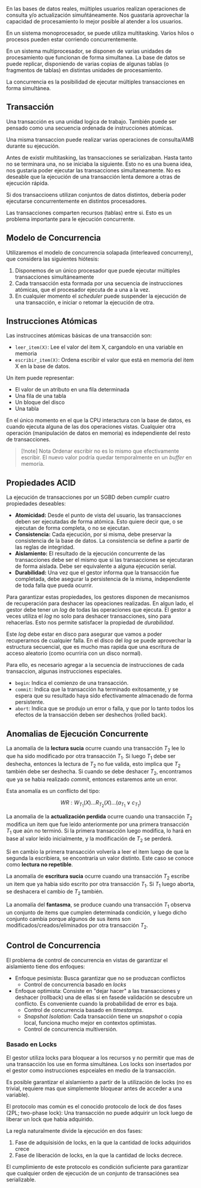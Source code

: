 En las bases de datos reales, múltiples usuarios realizan operaciones de consulta y/o actualización simuñtáneamente. Nos guastaria aprovechar la capacidad de procesamiento lo mejor posible al atender a los usuarios.

En un sistema monoprocesador, se puede utiliza multitasking. Varios hilos o procesos pueden estar corriendo concurrentemente.

En un sistema multiprocesador, se disponen de varias unidades de procesamiento que funcionan de forma simultanea. La base de datos se puede replicar, disponiendo de varias copias de algunas tablas (o fragmentos de tablas) en distintas unidades de procesamiento.

La concurrencia es la posibilidad de ejecutar múltiples transacciones en forma simultánea.

## Transacción

Una transacción es una unidad logica de trabajo. También puede ser pensado como una secuencia ordenada de instrucciones atómicas.

Una misma transaccion puede realizar varias operaciones de consulta/AMB durante su ejecución.

Antes de existir multitasking, las transacciones se serializaban. Hasta tanto no se terminara una, no se iniciaba la siguiente. Esto no es una buena idea, nos gustaria poder ejecutar las transacciones simultaneamente. No es deseable que la ejecución de una transacción lenta demore a otras de ejecución rápida.

Si dos transaccioens utilizan conjuntos de datos distintos, debería poder ejecutarse concurrentemente en distintos procesadores.

Las transacciones comparten recursos (tablas) entre si. Esto es un problema importante para le ejecución concurrente.

## Modelo de Concurrencia

Utilizaremos el modelo de concurrencia solapada (interleaved concurreny), que considera las siguientes hiótesis:

1. Disponemos de un único procesador que puede ejecutar múltiples transacciones simultáneamente
2. Cada transacción esta formada por una secuencia de instrucciones atómicas, que el procesador ejecuta de a una a la vez.
3. En cualquier momento el *scheduler* puede suspender la ejecución de una transacción, e iniciar o retomar la ejecución de otra.

## Instrucciones Atómicas

Las instruccines atómicas básicas de una transacción son:

- `leer_item(X)`: Lee el valor del item X, cargandolo en una variable en memoria
- `escribir_item(X)`: Ordena escribir el valor que está en memoria del item X en la base de datos.

Un item puede representar:

- El valor de un atributo en una fila determinada
- Una fila de una tabla
- Un bloque del disco
- Una tabla

En el único momento en el que la CPU interactura con la base de datos, es cuando ejecuta alguna de las dos operaciones vistas. Cualquier otra operación (manipulación de datos en memoria) es independiente del resto de transacciones.

> [!note] Nota
> Ordenar escribir no es lo mismo que efectivamente escribir. El nuevo valor podría quedar temporalmente en un *buffer* en memoría.

## Propiedades ACID

La ejecución de transacciones por un SGBD deben cumplir cuatro propiedades deseables:

- **Atomicidad:** Desde el punto de vista del usuario, las transacciones deben ser ejecutadas de forma atómica. Esto quiere decir que, o se ejecutan de forma completa, o no se ejecutan.
- **Consistencia:** Cada ejecución, por si misma, debe preservar la consistencia de la base de datos. La consistencia se define a partir de las reglas de integridad.
- **Aislamiento:** El resultado de la ejecución concurrente de las transacciones debe ser el mismo que si las transacciones se ejecutaran de forma aislada. Debe ser equivalente a alguna ejecución serial.
- **Durabilidad:** Una vez que el gestor informa que la transacción fue completada, debe asegurar la persistencia de la misma, independiente de toda falla que pueda ocurrir.

Para garantizar estas propiedades, los gestores disponen de mecanismos de recuperación para deshacer las opeaciones realizadas. En algun lado, el gestor debe tener un *log* de todas las operaciones que ejecuta. El gestor a veces utiliza el *log* no solo para deshacer transacciones, sino para rehacerlas. Esto nos permite satisfacer la propiedad de *durabilidad*.

Este *log* debe estar en disco para asegurar que vamos a poder recuperarnos de cualquier falla. En el disco del *log* se puede aprovechar la estructura secuencial, que es mucho mas rapida que una escritura de acceso aleatorio (como ocurriria con un disco normal).

Para ello, es necesario agregar a la secuencia de instrucciones de cada transaccion, algunas instrucciones especiales.

- `begin`: Indica el comienzo de una transacción.
- `commit`: Indica que la transacción ha terminado exitosamente, y se espera que su resultado haya sido efectivamente almacenado de forma persistente.
- `abort`: Indica que se produjo un error o falla, y que por lo tanto todos los efectos de la transacción deben ser deshechos (rolled back).

## Anomalias de Ejecución Concurrente

La anomalía de la **lectura sucia** ocurre cuando una transacción $T_2$ lee lo que ha sido modificado por otra transacción $T_1$. Si luego $T_1$ debe ser deshecha, entonces la lectura de $T_2$ no fue valida, esto implica que $T_2$ también debe ser deshecha. Si cuando se debe deshacer $T_2$, encontramos que ya se habia realizado *commit*, entonces estaremos ante un error.

Esta anomalía es un conflicto del tipo:

$$
WR: W_{T_1}(X)\dots R_{T_2}(X)\dots (a_{T_1} \lor c_{T_1})
$$

La anomalia de la **actualización perdida** ocurre cuando una transacción $T_2$ modifica un item que fue leído anteriormente por una primera transacción $T_1$ que aún no terminó. Si la primera transacción luego modifica, lo hará en base al valor leido inicialmente, y la modificación de $T_2$ se perderá.

Si en cambio la primera transacción volvería a leer el item luego de que la segunda la escribiera, se encontraría un valor distinto. Este caso se conoce como **lectura no repetible**.

La anomalía de **escritura sucia** ocurre cuando una transacción $T_2$ escribe un item que ya habia sido escrito por otra transacción $T_1$. Si $T_1$ luego aborta, se deshacera el cambio de $T_2$ también.

La anomalía del **fantasma**, se produce cuando una transacción $T_1$ observa un conjunto de items que cumplen determinada condición, y luego dicho conjunto cambia porque algunos de sus items son modificados/creados/eliminados por otra transacción $T_2$.

## Control de Concurrencia

El problema de control de concurrencia en vistas de garantizar el aislamiento tiene dos enfoques:

- Enfoque pesimista: Busca garantizar que no se produzcan conflictos
	- Control de concurrencia basado en *locks*
- Enfoque optimista: Consiste en "dejar hacer" a las transacciones y deshacer (rollback) una de ellas si en fasede validación se descubre un conflicto. Es conveniente cuando la probabilidad de error es baja.
	- Control de concurrencia basado en *timestamps*.
	- *Snapshot Isolation*: Cada transacción tiene un *snapshot* o copia local, funciona mucho mejor en contextos optimistas.
	- Control de concurrencia multiversión.

### Basado en Locks

El gestor utiliza locks para bloquear a los recursos y no permitir que mas de una transacción los use en forma simultánea. Los locks son insertados por el gestor como instrucciones espceiales en medio de la transacción.

Es posible garantizar el aislamiento a partir de la utilización de locks (no es trivial, requiere mas que simplemente bloquear antes de acceder a una variable).

El protocolo mas común es el conocido protocolo de lock de dos fases (2PL; two-phase lock): Una transacción no puede adquirir un lock luego de liberar un lock que habia adquirido.

La regla naturalmente divide la ejecución en dos fases:

1. Fase de adquisisión de locks, en la que la cantidad de locks adquiridos crece
2. Fase de liberación de locks, en la que la cantidad de locks decrece.

El cumplimiento de este protocolo es condición suficiente para garantizar que cualquier orden de ejecución de un conjunto de transaciónes sea serializable.
